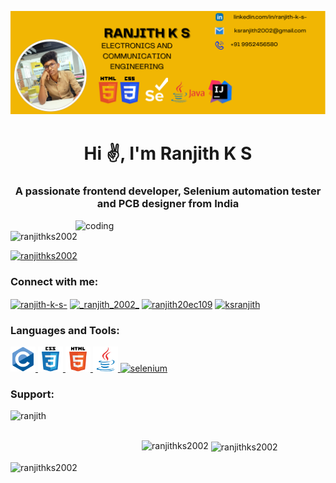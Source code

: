 ![logo](https://github.com/ranjithks2002/ranjithks2002/blob/main/RANJITH%20K%20S1.png)
<h1 align="center">Hi ✌️, I'm Ranjith K S</h1>
<h3 align="center">A passionate frontend developer, Selenium automation tester and PCB designer from India</h3>
<img align="right" alt="coding" width="400" src="https://cdn.dribbble.com/users/1708816/screenshots/15637256/media/f9826f0af8a49462f048262a8502035b.gif">

<p align="left"> <img src="https://komarev.com/ghpvc/?username=ranjithks2002&label=Profile%20views&color=0e75b6&style=flat" alt="ranjithks2002" /> </p>

<p align="left"> <a href="https://github.com/ryo-ma/github-profile-trophy"><img src="https://github-profile-trophy.vercel.app/?username=ranjithks2002" alt="ranjithks2002" /></a> </p>

<h3 align="left">Connect with me:</h3>
<p align="left">
<a href="https://linkedin.com/in/ranjith-k-s-" target="blank"><img align="center" src="https://raw.githubusercontent.com/rahuldkjain/github-profile-readme-generator/master/src/images/icons/Social/linked-in-alt.svg" alt="ranjith-k-s-" height="30" width="40" /></a>
<a href="https://instagram.com/_ranjith_2002_" target="blank"><img align="center" src="https://raw.githubusercontent.com/rahuldkjain/github-profile-readme-generator/master/src/images/icons/Social/instagram.svg" alt="_ranjith_2002_" height="30" width="40" /></a>
<a href="https://www.codechef.com/users/ranjith20ec109" target="blank"><img align="center" src="https://cdn.jsdelivr.net/npm/simple-icons@3.1.0/icons/codechef.svg" alt="ranjith20ec109" height="30" width="40" /></a>
<a href="https://www.leetcode.com/ksranjith" target="blank"><img align="center" src="https://raw.githubusercontent.com/rahuldkjain/github-profile-readme-generator/master/src/images/icons/Social/leet-code.svg" alt="ksranjith" height="30" width="40" /></a>
</p>

<h3 align="left">Languages and Tools:</h3>
<p align="left"> <a href="https://www.cprogramming.com/" target="_blank" rel="noreferrer"> <img src="https://raw.githubusercontent.com/devicons/devicon/master/icons/c/c-original.svg" alt="c" width="40" height="40"/> </a> <a href="https://www.w3schools.com/css/" target="_blank" rel="noreferrer"> <img src="https://raw.githubusercontent.com/devicons/devicon/master/icons/css3/css3-original-wordmark.svg" alt="css3" width="40" height="40"/> </a> <a href="https://www.w3.org/html/" target="_blank" rel="noreferrer"> <img src="https://raw.githubusercontent.com/devicons/devicon/master/icons/html5/html5-original-wordmark.svg" alt="html5" width="40" height="40"/> </a> <a href="https://www.java.com" target="_blank" rel="noreferrer"> <img src="https://raw.githubusercontent.com/devicons/devicon/master/icons/java/java-original.svg" alt="java" width="40" height="40"/> </a> <a href="https://www.selenium.dev" target="_blank" rel="noreferrer"> <img src="https://raw.githubusercontent.com/detain/svg-logos/780f25886640cef088af994181646db2f6b1a3f8/svg/selenium-logo.svg" alt="selenium" width="40" height="40"/> </a> </p>

<h3 align="left">Support:</h3>
<p><a href="https://www.buymeacoffee.com/ranjith"> <img align="left" src="https://cdn.buymeacoffee.com/buttons/v2/default-yellow.png" height="50" width="210" alt="ranjith" /></a></p><br><br>

<p><img align="left" src="https://github-readme-stats.vercel.app/api/top-langs?username=ranjithks2002&show_icons=true&locale=en&layout=compact" alt="ranjithks2002" /></p>

<p>&nbsp;<img align="center" src="https://github-readme-stats.vercel.app/api?username=ranjithks2002&show_icons=true&locale=en" alt="ranjithks2002" /></p>

<p><img align="center" src="https://github-readme-streak-stats.herokuapp.com/?user=ranjithks2002&" alt="ranjithks2002" /></p>
